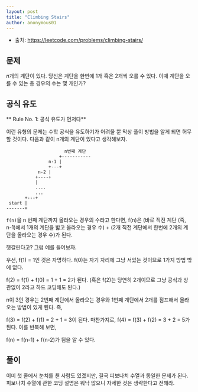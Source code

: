 ```yaml
---
layout: post
title: "Climbing Stairs"
author: anonymous01
---
```


- 출처: https://leetcode.com/problems/climbing-stairs/

문제
--

*n*개의 계단이 있다. 당신은 계단을 한번에 1개 혹은 2개씩 오를 수 있다. 이때 계단을 오를 수 있는 총 경우의 수는 몇 개인가?

공식 유도
-------

** Rule No. 1: 공식 유도가 먼저다**

이런 유형의 문제는 수학 공식을 유도하기가 어려울 뿐 막상 풀이 방법을 알게 되면 허무할 것이다. 다음과 같이 n개의 계단이 있다고 생각해보자.

```    
                      n번째 계단
                    +-----------
                n-1 |
                +---+
            n-2 |
           +----+
           |
           ....
           ...
       +---+
 start |
-------+
```

`f(n)`을 n 번째 계단까지 올라오는 경우의 수라고 한다면, f(n)은 (바로 직전 계단 (즉, n-1)에서 1개의 계단을 밟고 올라오는 경우 수) + (2개 직전 계단에서 한번에 2개의 계단을 올라오는 경우 수)가 된다.

헷갈린다고? 그럼 예를 들어보자.

우선, f(1) = 1인 것은 자명하다. f(0)는 자기 자리에 그냥 서있는 것이므로 1가지 방법 밖에 없다.

f(2) = f(1) + f(0) = 1 + 1 = 2가 된다. (혹은 f(2)는 당연히 2개이므로 그냥 공식과 상관없이 2라고 하드 코딩해도 된다.)

n이 3인 경우는 2번째 계단에서 올라오는 경우와 1번째 계단에서 2개를 점프해서 올라오는 방법이 있게 된다. 즉,

f(3) = f(2) + f(1) = 2 + 1 = 3이 된다. 마찬가지로,
f(4) = f(3) + f(2) = 3 + 2 = 5가 된다. 이를 반복해 보면,

f(n) = f(n-1) + f(n-2)가 됨을 알 수 있다.

풀이
--

이미 첫 줄에서 눈치를 챈 사람도 있겠지만, 결국 피보나치 수열과 동일한 문제가 된다. 피보나치 수열에 관한 코딩 설명은 워낙 많으니 자세한 것은 생략한다고 전해라.
